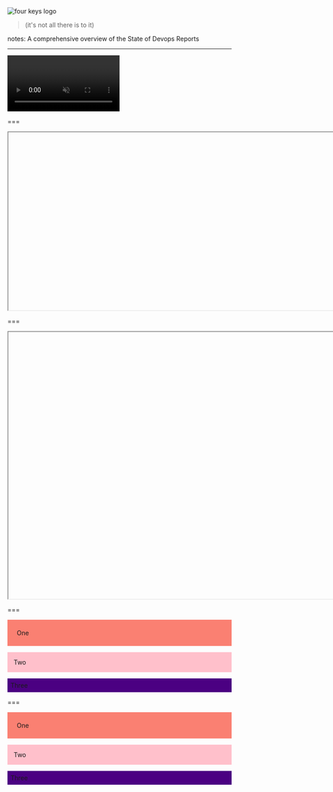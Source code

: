 <!-- .slide: data-background="resources/footer.svg" data-background-size="contain" data-background-position="bottom"  -->

<!--suppress RequiredAttributes -->

<img class="plain" data-src="resources/fourkeys_wide.svg" alt="four keys logo"/>

<blockquote> <!-- .element: class="fragment" -->
  <p>(it's not all there is to it)</p> 
</blockquote>

notes:
A comprehensive overview of the State of Devops Reports
                                                            
---
<!-- .slide: data-background="resources/footer.svg" data-background-size="contain" data-background-position="bottom"  -->

<!--suppress RequiredAttributes -->

<video class="plain" width="50%" data-src="resources/This-American-Life-561-NUMMI.mp4" controls muted></video>

===
<!-- .slide: data-background="resources/footer.svg" data-background-size="contain" data-background-position="bottom"  -->

<!--suppress RequiredAttributes -->

<iframe date-preload data-src="https://revealjs.com/demo" width="900px" height="400px"></iframe>

===
<!-- .slide: data-background="resources/footer.svg" data-background-size="contain" data-background-position="bottom"  -->

<!--suppress RequiredAttributes -->

<iframe date-preload data-src="https://sketchfab.com/models/108773e6b4674e69a5922dd5f59f1a6e/embed?autospin=0.2&amp;autostart=1&amp;ui_controls=1&amp;ui_infos=1&amp;ui_inspector=1&amp;ui_stop=1&amp;ui_watermark=1&amp;ui_watermark_link=1" width="900px" height="600px"></iframe>

===
<!-- .slide: data-background="resources/footer.svg" data-background-size="contain" data-background-position="bottom"  -->

<!--suppress RequiredAttributes -->

<p style="padding: 1.5em; background: salmon;">One</p>
<p style="padding: 1em; background: pink;">Two</p>
<p style="padding: 0.5em; background: indigo;">Three</p>

===
<!-- .slide: data-background="resources/footer.svg" data-background-size="contain" data-background-position="bottom"  -->

<!--suppress RequiredAttributes -->
<div class="r-hstack">
  <p style="padding: 1.5em; background: salmon;">One</p>
  <p style="padding: 1em; background: pink;">Two</p>
  <p style="padding: 0.5em; background: indigo;">Three</p>
</div>

